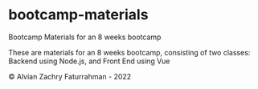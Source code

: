 # bootcamp-materials
Bootcamp Materials for an 8 weeks bootcamp

These are materials for an 8 weeks bootcamp, consisting of two classes: Backend using Node.js, and Front End using Vue

© Alvian Zachry Faturrahman - 2022